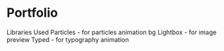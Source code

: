 # Portfolio

Libraries Used
Particles - for particles animation bg
Lightbox - for image preview
Typed - for typography animation
